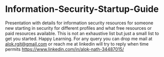 # Information-Security-Startup-Guide

Presentation with details for information security resources for someone new starting in security for different profiles and what free resources or paid resources available. This is not an exhaustive list but just a small list to get you started.
Happy Learning. For any query you can drop me mail at alok.rgit@gmail.com or reach me at linkedin will try to reply when time permits
https://www.linkedin.com/in/alok-nath-34487015/
